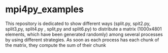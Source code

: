 # mpi4py_examples
This repository is dedicated to show different ways (split.py, spit2.py, split3,py, split4.py , split,py and split6.py) to distribute a matrix (1000x4801 elements, which have been generated randomly) among several processes by using different strategies. As soon as each process has each chunk of the matrix, they compute the sum of their chunk
